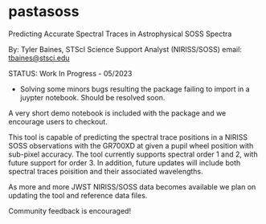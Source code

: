 # pastasoss

Predicting Accurate Spectral Traces in Astrophysical SOSS Spectra

By: Tyler Baines, STScI Science Support Analyst (NIRISS/SOSS) email: tbaines@stsci.edu

STATUS: Work In Progress - 05/2023
- Solving some minors bugs resulting the package failing to import in a juypter notebook. Should be resolved soon.

A very short demo notebook is included with the package and we encourage users to checkout. 

This tool is capable of predicting the spectral trace positions in a NIRISS SOSS observations with the GR700XD at given a pupil wheel position with sub-pixel accuracy. The tool currently supports spectral order 1 and 2, with future support for order 3. In addition, future updates will include both spectral traces poisition and their associated wavelengths. 

As more and more JWST NIRISS/SOSS data becomes available we plan on updating the tool and reference data files. 

Community feedback is encouraged! 

